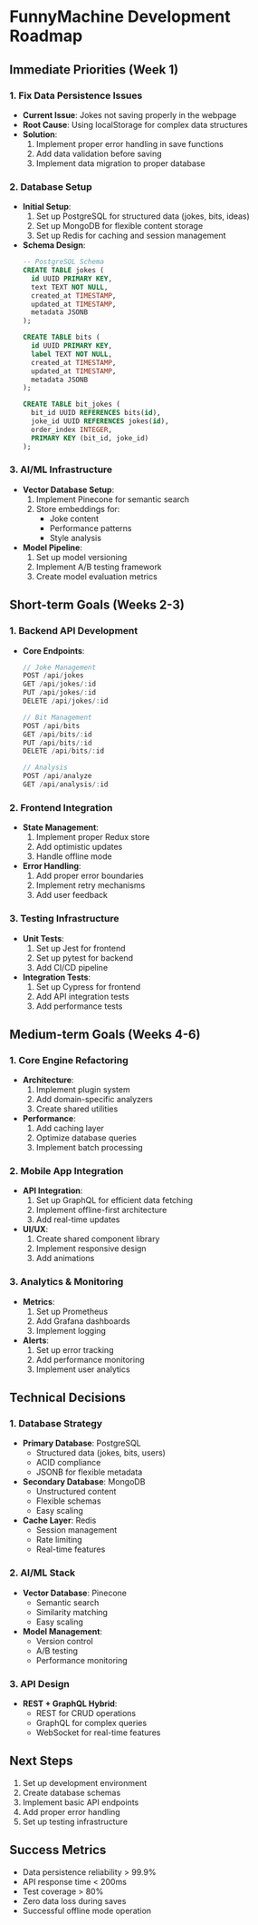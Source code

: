 # FunnyMachine Development Roadmap

## Immediate Priorities (Week 1)

### 1. Fix Data Persistence Issues
- **Current Issue**: Jokes not saving properly in the webpage
- **Root Cause**: Using localStorage for complex data structures
- **Solution**:
  1. Implement proper error handling in save functions
  2. Add data validation before saving
  3. Implement data migration to proper database

### 2. Database Setup
- **Initial Setup**:
  1. Set up PostgreSQL for structured data (jokes, bits, ideas)
  2. Set up MongoDB for flexible content storage
  3. Set up Redis for caching and session management
- **Schema Design**:
  ```sql
  -- PostgreSQL Schema
  CREATE TABLE jokes (
    id UUID PRIMARY KEY,
    text TEXT NOT NULL,
    created_at TIMESTAMP,
    updated_at TIMESTAMP,
    metadata JSONB
  );

  CREATE TABLE bits (
    id UUID PRIMARY KEY,
    label TEXT NOT NULL,
    created_at TIMESTAMP,
    updated_at TIMESTAMP,
    metadata JSONB
  );

  CREATE TABLE bit_jokes (
    bit_id UUID REFERENCES bits(id),
    joke_id UUID REFERENCES jokes(id),
    order_index INTEGER,
    PRIMARY KEY (bit_id, joke_id)
  );
  ```

### 3. AI/ML Infrastructure
- **Vector Database Setup**:
  1. Implement Pinecone for semantic search
  2. Store embeddings for:
     - Joke content
     - Performance patterns
     - Style analysis
- **Model Pipeline**:
  1. Set up model versioning
  2. Implement A/B testing framework
  3. Create model evaluation metrics

## Short-term Goals (Weeks 2-3)

### 1. Backend API Development
- **Core Endpoints**:
  ```typescript
  // Joke Management
  POST /api/jokes
  GET /api/jokes/:id
  PUT /api/jokes/:id
  DELETE /api/jokes/:id

  // Bit Management
  POST /api/bits
  GET /api/bits/:id
  PUT /api/bits/:id
  DELETE /api/bits/:id

  // Analysis
  POST /api/analyze
  GET /api/analysis/:id
  ```

### 2. Frontend Integration
- **State Management**:
  1. Implement proper Redux store
  2. Add optimistic updates
  3. Handle offline mode
- **Error Handling**:
  1. Add proper error boundaries
  2. Implement retry mechanisms
  3. Add user feedback

### 3. Testing Infrastructure
- **Unit Tests**:
  1. Set up Jest for frontend
  2. Set up pytest for backend
  3. Add CI/CD pipeline
- **Integration Tests**:
  1. Set up Cypress for frontend
  2. Add API integration tests
  3. Add performance tests

## Medium-term Goals (Weeks 4-6)

### 1. Core Engine Refactoring
- **Architecture**:
  1. Implement plugin system
  2. Add domain-specific analyzers
  3. Create shared utilities
- **Performance**:
  1. Add caching layer
  2. Optimize database queries
  3. Implement batch processing

### 2. Mobile App Integration
- **API Integration**:
  1. Set up GraphQL for efficient data fetching
  2. Implement offline-first architecture
  3. Add real-time updates
- **UI/UX**:
  1. Create shared component library
  2. Implement responsive design
  3. Add animations

### 3. Analytics & Monitoring
- **Metrics**:
  1. Set up Prometheus
  2. Add Grafana dashboards
  3. Implement logging
- **Alerts**:
  1. Set up error tracking
  2. Add performance monitoring
  3. Implement user analytics

## Technical Decisions

### 1. Database Strategy
- **Primary Database**: PostgreSQL
  - Structured data (jokes, bits, users)
  - ACID compliance
  - JSONB for flexible metadata
- **Secondary Database**: MongoDB
  - Unstructured content
  - Flexible schemas
  - Easy scaling
- **Cache Layer**: Redis
  - Session management
  - Rate limiting
  - Real-time features

### 2. AI/ML Stack
- **Vector Database**: Pinecone
  - Semantic search
  - Similarity matching
  - Easy scaling
- **Model Management**:
  - Version control
  - A/B testing
  - Performance monitoring

### 3. API Design
- **REST + GraphQL Hybrid**:
  - REST for CRUD operations
  - GraphQL for complex queries
  - WebSocket for real-time features

## Next Steps
1. Set up development environment
2. Create database schemas
3. Implement basic API endpoints
4. Add proper error handling
5. Set up testing infrastructure

## Success Metrics
- Data persistence reliability > 99.9%
- API response time < 200ms
- Test coverage > 80%
- Zero data loss during saves
- Successful offline mode operation 